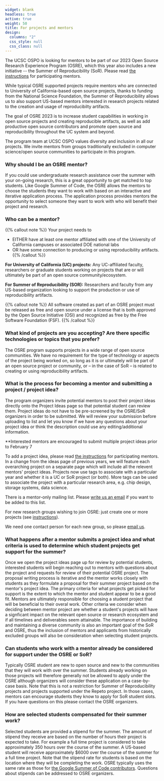 ```yaml
---
widget: blank
headless: true
active: true
weight: 50
title: For projects and mentors
design:
  columns: "2"
  css_style: null
  css_class: null
---
```


The UCSC OSPO is looking for mentors to be part of our 2023 Open Source Research Experience Program (OSRE), which this year also includes a new initiative -- the Summer of Reproducibility (SoR). Please read [the instructions](/osredocs/formentors) for participating mentors. 

While typical OSRE supported projects require mentors who are connected to University of California-based open source projects, thanks to funding from the National Science Foundation, the Summer of Reproducibility allows us to also support US-based mentors interested in research projects related to the creation and usage of reproducibilty artifacts. 

The goal of OSRE 2023 is to increase student capabilities in working in open source projects and creating reproducible artifacts, as well as add productive open source contributors and promote open source and reproducibility throughout the UC system and beyond.

The program team at UCSC OSPO values diversity and inclusion in all our projects. We invite mentors from groups traditionally excluded in computer science/open source communities to participate in this program.

### Why should I be an OSRE mentor?

If you could use undergraduate research assistance over the summer with your on-going research, this is a great opportunity to get matched to top students. Like Google Summer of Code, the OSRE allows the mentors to choose the students they want to work with based on an interactive and iterative application process. The application process provides mentors the opportunity to select someone they want to work with who will benefit their project and research.

### Who can be a mentor?

{{% callout note %}}
Your project needs to
- EITHER have at least one mentor affiliated with one of the University of California campuses or associated DOE national labs
- OR have some connection to producing or using reproducibility artifacts.
{{% /callout %}}

**For University of California (UC) projects:** Any UC-affiliated faculty, researchers or graduate students working on projects that are or will ultimately be part of an open source community/ecosystem. 

**For Summer of Reproducibility (SOR):** Researchers and faculty from any US-based organization looking to support the production or use of reproducibility artifacts.

{{% callout note %}}
All software created as part of an OSRE project must be released as free and open source under a license that is both approved by the Open Source Initiative (OSI) and recognized as free by the Free Software Foundation (FSF).
{{% /callout %}}

### What kind of projects are you accepting? Are there specific technologies or topics that you prefer?

The OSRE program supports projects in a wide range of open source communities. We have no requirement for the type of technology or aspects of the project being worked on, so long as it is or ultimately will be part of an open source project or community, or – in the case of SoR – is related to creating or using reproducibility artifacts.

### What is the process for becoming a mentor and submitting a project / project idea?

The program organizers invite potential mentors to post their project ideas directly onto the Project Ideas page so that potential student can review them. Project ideas do not have to be pre-screened by the OSRE/SoR organizers in order to be submitted. We will review your submission before uploading to list and let you know if we have any questions about your project idea or think the description could use any editing/additional information. 

**Interested mentors are encouraged to submit multiple project ideas prior to February 7

To add a project idea, please read [the instructions](/osredocs/formentors) for participating mentors. In a change from the ideas page of previous years, we will feature each overarching project on a separate page which will include all the relevent mentors' project ideas. Projects now use tags to associate with a particular year and whether it is a UC or SoR project (or both). More tags can be used to associate the project with a particular research area, e.g. chip design, storage systems, data science.

There is a mentor-only mailing list. Please [write us an email](mailto:ospo-info-group@ucsc.edu) if you want to be added to this list.

For new research groups wishing to join OSRE: just create one or more projects (see [instructions](/osredocs/formentors)). 

We need one contact person for each new group, so please [email us](mailto:ospo-info-group@ucsc.edu).

### What happens after a mentor submits a project idea and what criteria is used to determine which student projects get support for the summer?

Once we open the project ideas page up for review by potential students, interested students will begin reaching out to mentors with questions about the project and requests for review of their potential OSRE project. The proposal writing process is iterative and the mentor works closely with students as they formulate a proposal for their summer project based on the mentor's project idea. 
The primary criteria for what projects get picked for support is the extent to which the mentor and student appear to be a good fit. Mentors are ultimately responsible for choosing a student project that will be beneficial to their overal work. Other criteria we consider when deciding between mentor project are whether a student's projects will have a signficant impact on the relevant open source or research ecosystem and if all timelines and deliverables seem attainable. The importance of building and maintaining a diverse community is also an important goal of the SoR and OSRE, thus the inclusion of mentors and applicants from historically excluded groups will also be consideration when selecting student projects.

### Can students who work with a mentor already be considered for support under the OSRE or SoR?
Typically OSRE student are new to open source and new to the communities that they will work with over the summer. Students already working on those projects will therefore generally not be allowed to apply under the OSRE although organizers will consider these application on a case-by-case basis. 
Note that this is not a restriction for Summer of Reproducibility projects and projects supported under the Repeto project. In those cases, mentors can encourage students they know to apply for SoR student slots. If you have questions on this please contact the OSRE organizers. 

### How are selected students compensated for their summer work?

Selected students are provided a stipend for the summer. The amount of stipend they receive are based on the number of hours their project is expected to take. For example a full time project is considered to take approximately 350 hours over the course of the summer. A US-based student will receive approximately $6000 over the course of the summer for a full time project. Note that the stipend rate for students is based on the location where they will be completing the work. OSRE typically uses the same rate as those for [the Google Summer of Code contributors](https://developers.google.com/open-source/gsoc/help/student-stipends). Questions about stipends can be addressed to OSRE organizers.
